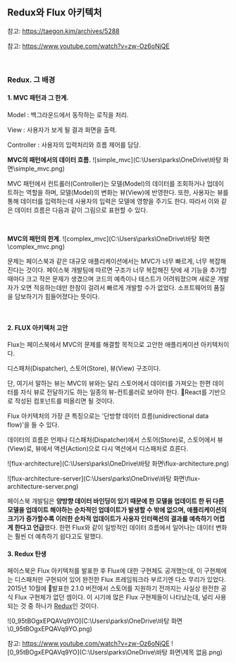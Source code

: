 ## Redux와 Flux 아키텍처

참고: https://taegon.kim/archives/5288

참고: https://www.youtube.com/watch?v=zw-Oz6oNjQE

<br>

### Redux. 그 배경

#### 1. MVC 패턴과 그 한계.

Model : 백그라운드에서 동작하는 로직을 처리.

View : 사용자가 보게 될 결과 화면을 출력.

Controller : 사용자의 입력처리와 흐름 제어를 담당.



**MVC의 패턴에서의 데이터 흐름.**
![simple_mvc](C:\Users\parks\OneDrive\바탕 화면\simple_mvc.png)

MVC 패턴에서 컨트롤러(Controller)는 모델(Model)의 데이터를 조회하거나 업데이트하는 역할을 하며, 모델(Model)의 변화는 뷰(View)에 반영한다. 또한, 사용자는 뷰를 통해 데이터를 입력하는데 사용자의 입력은 모델에 영향을 주기도 한다. 따라서 이와 같은 데이터 흐름은 다음과 같이 그림으로 표현할 수 있다.

<br>

**MVC의 패턴의 한계**.
![complex_mvc](C:\Users\parks\OneDrive\바탕 화면\complex_mvc.png)

문제는 페이스북과 같은 대규모 애플리케이션에서는 MVC가 너무 빠르게, 너무 복잡해진다는 것이다. 페이스북 개발팀에 따르면 구조가 너무 복잡해진 탓에 새 기능을 추가할 때마다 크고 작은 문제가 생겼으며 코드의 예측이나 테스트가 어려워졌으며 새로운 개발자가 오면 적응하는데만 한참이 걸려서 빠르게 개발할 수가 없었다. 소프트웨어의 품질을 담보하기가 힘들어졌다는 뜻이다.

<br>

#### 2. FLUX 아키텍처 고안

Flux는 페이스북에서 MVC의 문제를 해결할 목적으로 고안한 애플리케이션 아키텍처이다.

디스패처(Dispatcher), 스토어(Store), 뷰(View) 구조이다. 

단, 여기서 말하는 뷰는 MVC의 뷰와는 달리 스토어에서 데이터를 가져오는 한편 데이터를 자식 뷰로 전달하기도 하는 일종의 뷰-컨트롤러로 보아야 한다. React를 기반으로 작성된 컴포넌트를 떠올리면 될 것이다.

Flux 아키텍처의 가장 큰 특징으로는 '단방향 데이터 흐름(unidirectional data flow)'을 들 수 있다. 

데이터의 흐름은 언제나 디스패처(Dispatcher)에서 스토어(Store)로, 스토어에서 뷰(View)로, 뷰에서 액션(Action)으로 다시 액션에서 디스패처로 흐른다.

![flux-architecture](C:\Users\parks\OneDrive\바탕 화면\flux-architecture.png)

![flux-architecture-server](C:\Users\parks\OneDrive\바탕 화면\flux-architecture-server.png)

페이스북 개발팀은 **양방향 데이터 바인딩이 있기 때문에 한 모델을 업데이트 한 뒤 다른 모델을 업데이트 해야하는 순차적인 업데이트가 발생할 수 밖에 없으며, 애플리케이션의 크기가 증가할수록 이러한 순차적 업데이트가 사용자 인터랙션의 결과를 예측하기 어렵게 한다고 언급**했다. 한편 Flux와 같이 일방적인 데이터 흐름에서 일어나는 데이터 변화는 훨씬 더 예측하기 쉽다고도 말했다.



#### 3. Redux 탄생

페이스북은 Flux 아키텍처를 발표한 후 Flux에 대한 구현체도 공개했는데, 이 구현체에는 디스패처만 구현되어 있어 완전한 Flux 프레임워크라 부르기엔 다소 무리가 있었다. 2015년 10월에 발표한 2.1.0 버전에서 스토어를 지원하기 전까지는 사실상 완전한 공식 Flux 구현체가 없던 셈이다. 이 시기에 많은 Flux 구현체들이 나타났는데, 널리 사용되는 것 중 하나가 [Redux](http://redux.js.org/)인 것이다.

![0_95tBOgxEPQAVq9YO](C:\Users\parks\OneDrive\바탕 화면\0_95tBOgxEPQAVq9YO.png)

참고: https://www.youtube.com/watch?v=zw-Oz6oNjQE
![0_95tBOgxEPQAVq9YO](C:\Users\parks\OneDrive\바탕 화면\제목 없음.png)